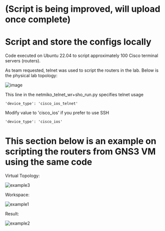 # (Script is being improved, will upload once complete)

# Script and store the configs locally

Code executed on Ubuntu 22.04 to script approximately 100 Cisco terminal servers (routers).

As team requested, telnet was used to script the routers in the lab. Below is the physical lab topology:

![image](https://user-images.githubusercontent.com/128099142/233894228-dbb6538b-ac53-4065-860b-3afb16e1979c.png)

This line in the netmiko_telnet_wr+sho_run.py specifies telnet usage
```
'device_type': 'cisco_ios_telnet'
```

Modify value to 'cisco_ios' if you prefer to use SSH
```
'device_type': 'cisco_ios'
```

# This section below is an example on scripting the routers from GNS3 VM using the same code

Virtual Topology:

![example3](https://github.com/tuanlamit/python-netmiko-script-1/assets/128099142/15b92484-9466-42e3-b267-ded109c5afa6)

Workspace:

![example1](https://github.com/tuanlamit/python-netmiko-script-1/assets/128099142/12835855-ea8f-4c3c-af51-78d39e86f6d9)

Result:

![example2](https://github.com/tuanlamit/python-netmiko-script-1/assets/128099142/e3b27d2b-6e83-4ba1-80d1-a5d590c786d2)

